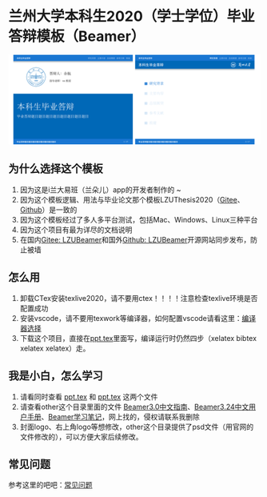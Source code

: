 
# 兰州大学本科生2020（学士学位）毕业答辩模板（Beamer）
   ![图](figures/ppt.png)

## 为什么选择这个模板

1. 因为这是i兰大易班（兰朵儿）app的开发者制作的 ~
2. 因为这个模板逻辑、用法与毕业论文那个模板LZUThesis2020（[Gitee](https://gitee.com/yuhldr/LZUThesis2020)、[Github](https://github.com/yuhlzu/LZUThesis2020)）是一致的
3. 因为这个模板经过了多人多平台测试，包括Mac、Windows、Linux三种平台
4. 因为这个项目有最为详尽的文档说明
5. 在国内[Gitee: LZUBeamer](https://gitee.com/yuhldr/LZUBeamer)和国外[Github: LZUBeamer](https://github.com/yuhlzu/LZUBeamer)开源网站同步发布，防止被墙

## 怎么用

1. 卸载CTex安装texlive2020，请不要用ctex！！！！注意检查texlive环境是否配置成功
2. 安装vscode，请不要用texwork等编译器，如何配置vscode请看这里：[编译器选择](https://gitee.com/yuhldr/LZUThesis2020#%E7%BC%96%E8%AF%91%E5%99%A8%E9%80%89%E6%8B%A9)
3. 下载这个项目，直接在[ppt.tex](/ppt.tex)里面写，编译运行时仍然四步（xelatex bibtex xelatex xelatex）走。

## 我是小白，怎么学习

1. 请看同时查看 [ppt.tex](/ppt.tex) 和 [ppt.tex](/ppt.tex) 这两个文件
2. 请查看other这个目录里面的文件 [Beamer3.0中文指南](/other/Beamer3.0中文指南.pdf)、[Beamer3.24中文用户手册](/other/Beamer3.24中文用户手册.pdf)、[Beamer学习笔记](/other/Beamer学习笔记.pdf)，网上找的，侵权请联系我删除
3. 封面logo、右上角logo等想修改，other这个目录提供了psd文件（用官网的文件修改的），可以方便大家后续修改。

## 常见问题

参考这里的吧吧：[常见问题](https://gitee.com/yuhldr/LZUThesis2020#%E4%BA%8C%E5%B8%B8%E8%A7%81%E9%97%AE%E9%A2%98)
